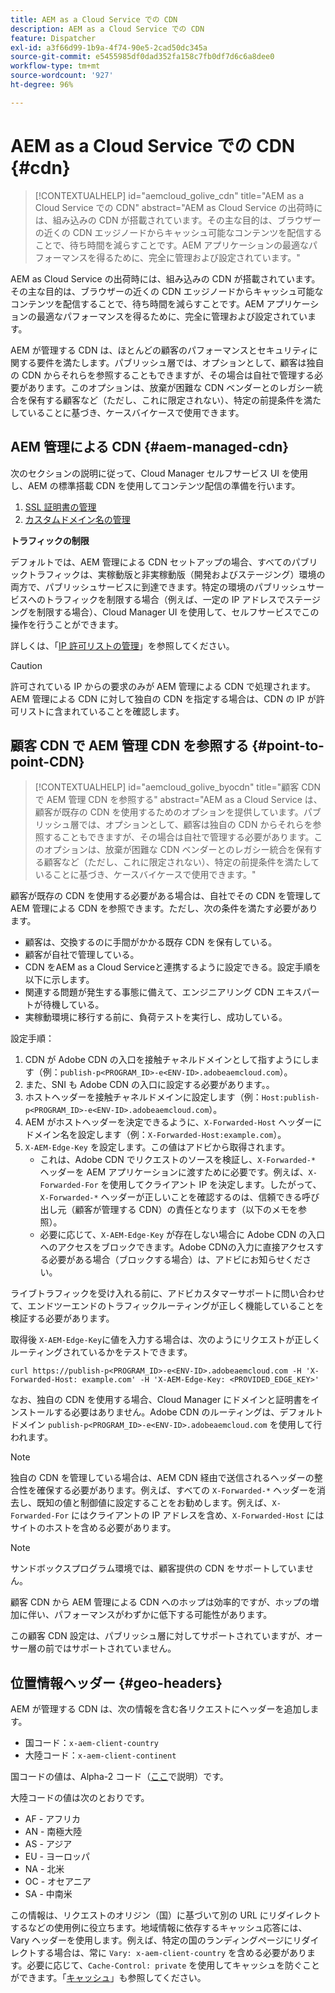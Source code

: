 ```yaml
---
title: AEM as a Cloud Service での CDN
description: AEM as a Cloud Service での CDN
feature: Dispatcher
exl-id: a3f66d99-1b9a-4f74-90e5-2cad50dc345a
source-git-commit: e5455985df0dad352fa158c7fb0df7d6c6a8dee0
workflow-type: tm+mt
source-wordcount: '927'
ht-degree: 96%

---
```


# AEM as a Cloud Service での CDN {#cdn}


>[!CONTEXTUALHELP]
>id="aemcloud_golive_cdn"
>title="AEM as a Cloud Service での CDN"
>abstract="AEM as Cloud Service の出荷時には、組み込みの CDN が搭載されています。その主な目的は、ブラウザーの近くの CDN エッジノードからキャッシュ可能なコンテンツを配信することで、待ち時間を減らすことです。AEM アプリケーションの最適なパフォーマンスを得るために、完全に管理および設定されています。"

AEM as Cloud Service の出荷時には、組み込みの CDN が搭載されています。その主な目的は、ブラウザーの近くの CDN エッジノードからキャッシュ可能なコンテンツを配信することで、待ち時間を減らすことです。AEM アプリケーションの最適なパフォーマンスを得るために、完全に管理および設定されています。

AEM が管理する CDN は、ほとんどの顧客のパフォーマンスとセキュリティに関する要件を満たします。パブリッシュ層では、オプションとして、顧客は独自の CDN からそれらを参照することもできますが、その場合は自社で管理する必要があります。このオプションは、放棄が困難な CDN ベンダーとのレガシー統合を保有する顧客など（ただし、これに限定されない）、特定の前提条件を満たしていることに基づき、ケースバイケースで使用できます。

## AEM 管理による CDN  {#aem-managed-cdn}

次のセクションの説明に従って、Cloud Manager セルフサービス UI を使用し、AEM の標準搭載 CDN を使用してコンテンツ配信の準備を行います。

1. [SSL 証明書の管理](/help/implementing/cloud-manager/managing-ssl-certifications/introduction.md)
1. [カスタムドメイン名の管理](/help/implementing/cloud-manager/custom-domain-names/introduction.md)

**トラフィックの制限**

デフォルトでは、AEM 管理による CDN セットアップの場合、すべてのパブリックトラフィックは、実稼動版と非実稼動版（開発およびステージング）環境の両方で、パブリッシュサービスに到達できます。特定の環境のパブリッシュサービスへのトラフィックを制限する場合（例えば、一定の IP アドレスでステージングを制限する場合）、Cloud Manager UI を使用して、セルフサービスでこの操作を行うことができます。

詳しくは、「[IP 許可リストの管理](/help/implementing/cloud-manager/ip-allow-lists/introduction.md)」を参照してください。

>[!CAUTION]
>
>許可されている IP からの要求のみが AEM 管理による CDN で処理されます。AEM 管理による CDN に対して独自の CDN を指定する場合は、CDN の IP が許可リストに含まれていることを確認します。

## 顧客 CDN で AEM 管理 CDN を参照する {#point-to-point-CDN}

>[!CONTEXTUALHELP]
>id="aemcloud_golive_byocdn"
>title="顧客 CDN で AEM 管理 CDN を参照する"
>abstract="AEM as a Cloud Service は、顧客が既存の CDN を使用するためのオプションを提供しています。パブリッシュ層では、オプションとして、顧客は独自の CDN からそれらを参照することもできますが、その場合は自社で管理する必要があります。このオプションは、放棄が困難な CDN ベンダーとのレガシー統合を保有する顧客など（ただし、これに限定されない）、特定の前提条件を満たしていることに基づき、ケースバイケースで使用できます。"

顧客が既存の CDN を使用する必要がある場合は、自社でその CDN を管理して AEM 管理による CDN を参照できます。ただし、次の条件を満たす必要があります。

* 顧客は、交換するのに手間がかかる既存 CDN を保有している。
* 顧客が自社で管理している。
* CDN をAEM as a Cloud Serviceと連携するように設定できる。設定手順を以下に示します。
* 関連する問題が発生する事態に備えて、エンジニアリング CDN エキスパートが待機している。
* 実稼動環境に移行する前に、負荷テストを実行し、成功している。

設定手順：

1. CDN が Adobe CDN の入口を接触チャネルドメインとして指すようにします（例：`publish-p<PROGRAM_ID>-e<ENV-ID>.adobeaemcloud.com`）。
1. また、SNI も Adobe CDN の入口に設定する必要があります。。
1. ホストヘッダーを接触チャネルドメインに設定します（例：`Host:publish-p<PROGRAM_ID>-e<ENV-ID>.adobeaemcloud.com`）。
1. AEM がホストヘッダーを決定できるように、`X-Forwarded-Host` ヘッダーにドメイン名を設定します（例：`X-Forwarded-Host:example.com`）。
1. `X-AEM-Edge-Key` を設定します。この値はアドビから取得されます。
   * これは、Adobe CDN でリクエストのソースを検証し、`X-Forwarded-*` ヘッダーを AEM アプリケーションに渡すために必要です。例えば、`X-Forwarded-For` を使用してクライアント IP を決定します。したがって、`X-Forwarded-*` ヘッダーが正しいことを確認するのは、信頼できる呼び出し元（顧客が管理する CDN）の責任となります（以下のメモを参照）。
   * 必要に応じて、`X-AEM-Edge-Key` が存在しない場合に Adobe CDN の入口へのアクセスをブロックできます。Adobe CDNの入力に直接アクセスする必要がある場合（ブロックする場合）は、アドビにお知らせください。

ライブトラフィックを受け入れる前に、アドビカスタマーサポートに問い合わせて、エンドツーエンドのトラフィックルーティングが正しく機能していることを検証する必要があります。

取得後 `X-AEM-Edge-Key`に値を入力する場合は、次のようにリクエストが正しくルーティングされているかをテストできます。

```
curl https://publish-p<PROGRAM_ID>-e<ENV-ID>.adobeaemcloud.com -H 'X-Forwarded-Host: example.com' -H 'X-AEM-Edge-Key: <PROVIDED_EDGE_KEY>'
```

なお、独自の CDN を使用する場合、Cloud Manager にドメインと証明書をインストールする必要はありません。Adobe CDN のルーティングは、デフォルトドメイン `publish-p<PROGRAM_ID>-e<ENV-ID>.adobeaemcloud.com` を使用して行われます。

>[!NOTE]
>
>独自の CDN を管理している場合は、AEM CDN 経由で送信されるヘッダーの整合性を確保する必要があります。例えば、すべての `X-Forwarded-*` ヘッダーを消去し、既知の値と制御値に設定することをお勧めします。例えば、`X-Forwarded-For` にはクライアントの IP アドレスを含め、`X-Forwarded-Host` にはサイトのホストを含める必要があります。

>[!NOTE]
>
>サンドボックスプログラム環境では、顧客提供の CDN をサポートしていません。

顧客 CDN から AEM 管理による CDN へのホップは効率的ですが、ホップの増加に伴い、パフォーマンスがわずかに低下する可能性があります。

この顧客 CDN 設定は、パブリッシュ層に対してサポートされていますが、オーサー層の前ではサポートされていません。

## 位置情報ヘッダー {#geo-headers}

AEM が管理する CDN は、次の情報を含む各リクエストにヘッダーを追加します。

* 国コード：`x-aem-client-country`
* 大陸コード：`x-aem-client-continent`

国コードの値は、Alpha-2 コード（[ここ](https://ja.wikipedia.org/wiki/ISO_3166-1)で説明）です。

大陸コードの値は次のとおりです。

* AF - アフリカ
* AN - 南極大陸
* AS - アジア
* EU - ヨーロッパ
* NA - 北米
* OC - オセアニア
* SA - 中南米

この情報は、リクエストのオリジン（国）に基づいて別の URL にリダイレクトするなどの使用例に役立ちます。地域情報に依存するキャッシュ応答には、Vary ヘッダーを使用します。例えば、特定の国のランディングページにリダイレクトする場合は、常に `Vary: x-aem-client-country` を含める必要があります。必要に応じて、`Cache-Control: private` を使用してキャッシュを防ぐことができます。「[キャッシュ](/help/implementing/dispatcher/caching.md#html-text)」も参照してください。
